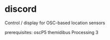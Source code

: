 # discord

Control / display for OSC-based location sensors

prerequisites:
  oscP5
  themidibus
  Processing 3
  
